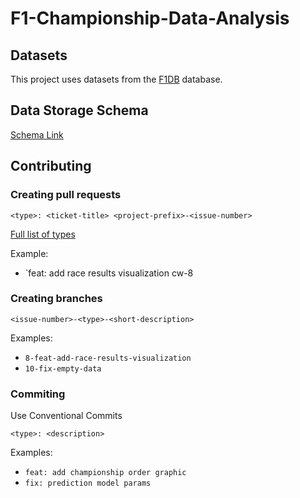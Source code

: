 # F1-Championship-Data-Analysis

## Datasets

This project uses datasets from the [F1DB](https://github.com/f1db/f1db) database.

## Data Storage Schema

[Schema Link](https://dbdiagram.io/d/Copy-of-F1-data-analysis-664dcf35f84ecd1d22d8f8d9)

## Contributing

### Creating pull requests
```
<type>: <ticket-title> <project-prefix>-<issue-number>
```
[Full list of types](https://github.com/conventional-changelog/commitlint/tree/master/%40commitlint/config-conventional)

Example:
- `feat: add race results visualization cw-8
### Creating branches
```
<issue-number>-<type>-<short-description>
```
Examples:
- `8-feat-add-race-results-visualization`
- `10-fix-empty-data`
### Commiting
Use Conventional Commits
```
<type>: <description>
```
Examples:
- `feat: add championship order graphic`
- `fix: prediction model params`
